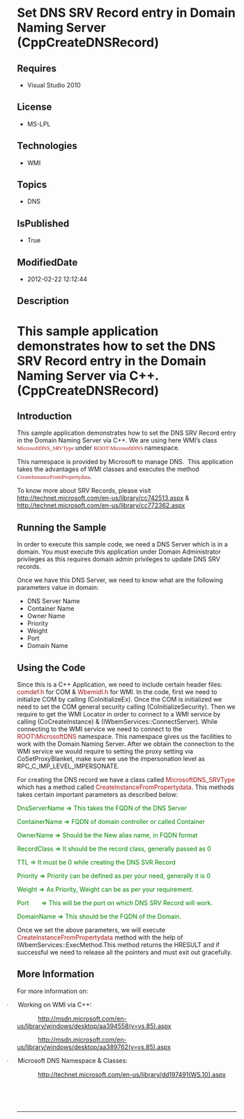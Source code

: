 # Set DNS SRV Record entry in Domain Naming Server (CppCreateDNSRecord)
## Requires
* Visual Studio 2010
## License
* MS-LPL
## Technologies
* WMI
## Topics
* DNS
## IsPublished
* True
## ModifiedDate
* 2012-02-22 12:12:44
## Description

<div class="WordSection1">
<h1>This sample application demonstrates how to set the DNS SRV Record entry in the Domain Naming Server via C&#43;&#43;. (<span class="SpellE">CppCreateDNSRecord</span>)</h1>
<h2>Introduction</h2>
<p class="MsoNormal" style="margin-bottom:.0001pt; line-height:normal; text-autospace:none">
This sample application demonstrates how to set the DNS SRV Record entry in the Domain Naming Server via C&#43;&#43;. We are using here WMI&rsquo;s class
<span class="SpellE"><span style="font-size:9.5pt; font-family:Consolas; color:#a31515">MicrosoftDNS_SRVType</span></span><span style="font-size:9.5pt; font-family:Consolas; color:#a31515">
</span>under <span style="font-size:9.5pt; font-family:Consolas; color:#a31515">ROOT\<span class="SpellE">MicrosoftDNS</span>
</span>namespace.</p>
<p class="MsoNormal" style="margin-bottom:.0001pt; line-height:normal; text-autospace:none">
This namespace is provided by Microsoft to manage DNS.<span>&nbsp; </span>This application takes the advantages of WMI classes and executes the method
<span class="SpellE"><span style="font-size:9.5pt; font-family:Consolas; color:#a31515">CreateInstanceFromPropertydata</span></span>.</p>
<p class="MsoNormal">To know more about SRV Records, please visit <a href="http://technet.microsoft.com/en-us/library/cc742513.aspx">
http://technet.microsoft.com/en-us/library/cc742513.aspx</a> &amp; <a href="http://technet.microsoft.com/en-us/library/cc772362.aspx">
http://technet.microsoft.com/en-us/library/cc772362.aspx</a></p>
<h2>Running the Sample</h2>
<p class="MsoNormal">In order to execute this sample code, we need a DNS Server which is in a domain. You must execute this application under Domain Administrator privileges as this requires domain admin privileges to update DNS SRV records.</p>
<p class="MsoNormal">Once we have this DNS Server, we need to know what <span class="GramE">
are the following parameters value</span> in domain:</p>
<ul>
<li>
<div class="MsoNormal">DNS Server Name</div>
</li><li>
<div class="MsoNormal">Container Name</div>
</li><li>
<div class="MsoNormal">Owner Name</div>
</li><li>
<div class="MsoNormal">Priority</div>
</li><li>
<div class="MsoNormal">Weight</div>
</li><li>
<div class="MsoNormal">Port</div>
</li><li>
<div class="MsoNormal">Domain Name</div>
</li></ul>
<h2>Using the Code</h2>
<p class="MsoNormal" style="margin-bottom:.0001pt; line-height:normal; text-autospace:none">
<span>Since this is a C&#43;&#43; Application, we need to include certain header files: </span>
<span class="SpellE"><span style="color:#a31515">comdef.h</span></span><span> for COM &amp;
</span><span class="SpellE"><span style="color:#a31515">Wbemidl.h</span></span><span> for WMI. In the code, first we need to initialize COM by calling (</span><span class="SpellE"><span>CoInitializeEx</span></span><span>). Once the COM is initialized we
 need to set the COM general security calling (</span><span class="SpellE"><span>CoInitializeSecurity</span></span><span>). Then we require
<span class="GramE">to get</span> the WMI Locator in order to connect to a WMI service by calling (</span><span class="SpellE"><span>CoCreateInstance</span></span><span>) &amp; (</span><span class="SpellE"><span>IWbemServices</span></span><span>::</span><span class="SpellE"><span>ConnectServer</span></span><span>).
 While connecting to the WMI service we need to connect to the </span><span style="color:#a31515">ROOT\<span class="SpellE">MicrosoftDNS</span>
</span><span>namespace. This namespace gives us the facilities to work with the Domain Naming Server. After we obtain the connection to the WMI service we would require to setting the proxy setting via
</span><span class="SpellE"><span>CoSetProxyBlanket</span></span><span>, make sure we use the impersonation level as
</span><span>RPC_C_IMP_LEVEL_IMPERSONATE</span><span>.</span></p>
<p class="MsoNormal" style="margin-bottom:.0001pt; line-height:normal; text-autospace:none">
<span>For creating the DNS record we have a class called </span><span class="SpellE"><span style="color:#a31515">MicrosoftDNS_SRVType</span></span><span> which has a method called
</span><span class="SpellE"><span style="color:#a31515">CreateInstanceFromPropertydata</span></span><span>. This
<span class="GramE">methods</span> takes certain important parameters as described below:</span></p>
<p class="MsoNormal" style="margin-bottom:.0001pt; line-height:normal; text-autospace:none">
<span class="SpellE"><span style="color:green">DnsServerName</span></span><span style="color:green"> =&gt; This takes the FQDN of the DNS Server</span></p>
<p class="MsoNormal" style="margin-bottom:.0001pt; line-height:normal; text-autospace:none">
<span class="SpellE"><span style="color:green">ContainerName</span></span><span style="color:green"> =&gt; FQDN of domain controller or called Container</span></p>
<p class="MsoNormal" style="margin-bottom:.0001pt; line-height:normal; text-autospace:none">
<span class="SpellE"><span style="color:green">OwnerName</span></span><span style="color:green"> =&gt;
<span class="GramE">Should</span> be the New alias name, in FQDN format</span></p>
<p class="MsoNormal" style="margin-bottom:.0001pt; line-height:normal; text-autospace:none">
<span class="SpellE"><span style="color:green">RecordClass</span></span><span style="color:green"> =&gt; It should be the record class, generally passed as 0</span></p>
<p class="MsoNormal" style="margin-bottom:.0001pt; line-height:normal; text-autospace:none">
<span style="color:green">TTL =&gt; It must be 0 while creating the DNS SVR Record</span></p>
<p class="MsoNormal" style="margin-bottom:.0001pt; line-height:normal; text-autospace:none">
<span style="color:green">Priority =&gt; Priority can be defined as per your need, generally it is 0</span></p>
<p class="MsoNormal" style="margin-bottom:.0001pt; line-height:normal; text-autospace:none">
<span style="color:green">Weight =&gt; As Priority, Weight can be as per your requirement.</span></p>
<p class="MsoNormal" style="margin-bottom:.0001pt; line-height:normal; text-autospace:none">
<span style="color:green">Port<span>&nbsp;&nbsp;&nbsp;&nbsp;&nbsp;&nbsp; </span>=&gt; This will be the port on which DNS SRV Record will work.</span></p>
<p class="MsoNormal" style="margin-bottom:.0001pt; line-height:normal; text-autospace:none">
<span class="SpellE"><span style="color:green">DomainName</span></span><span style="color:green"> =&gt; This should be the FQDN of the Domain.</span></p>
<p class="MsoNormal" style="margin-bottom:.0001pt; line-height:normal; text-autospace:none">
<span>Once we set the above parameters, we will execute <span class="SpellE"><span style="color:#a31515">CreateInstanceFromPropertydata</span></span> method with the help of
<span class="SpellE">IWbemServices</span>:<span class="GramE">:<span class="SpellE">ExecMethod.This</span></span> method returns the HRESULT and if successful we need to release all the pointers and must exit out gracefully.</span></p>
<h2>More Information</h2>
<p class="MsoNormal">For more information on:</p>
<p class="MsoListParagraph" style="text-indent:-.25in"><span style="font-family:Symbol"><span>&middot;<span style="font:7.0pt &quot;Times New Roman&quot;">&nbsp;&nbsp;&nbsp;&nbsp;&nbsp;&nbsp;&nbsp;&nbsp;
</span></span></span>Working on WMI via C&#43;&#43;:</p>
<p class="MsoNormal" style="text-indent:.5in"><a href="http://msdn.microsoft.com/en-us/library/windows/desktop/aa394558(v=vs.85).aspx">http://msdn.microsoft.com/en-us/library/windows/desktop/aa394558(v=vs.85).aspx</a></p>
<p class="MsoNormal" style="text-indent:.5in"><a href="http://msdn.microsoft.com/en-us/library/windows/desktop/aa389762(v=vs.85).aspx">http://msdn.microsoft.com/en-us/library/windows/desktop/aa389762(v=vs.85).aspx</a></p>
<p class="MsoListParagraph" style="text-indent:-.25in"><span style="font-family:Symbol"><span>&middot;<span style="font:7.0pt &quot;Times New Roman&quot;">&nbsp;&nbsp;&nbsp;&nbsp;&nbsp;&nbsp;&nbsp;&nbsp;
</span></span></span>Microsoft DNS Namespace &amp; Classes:</p>
<p class="MsoNormal" style="text-indent:.5in"><a href="http://technet.microsoft.com/en-us/library/dd197491(WS.10).aspx">http://technet.microsoft.com/en-us/library/dd197491(WS.10).aspx</a></p>
<p class="MsoNormal">&nbsp;</p>
<p class="MsoNormal">&nbsp;<br>
</p>
<hr>
<div><a href="http://go.microsoft.com/?linkid=9759640" style="margin-top:3px"><img src="http://bit.ly/onecodelogo" alt=""></a></div>
<p></p>
</div>
